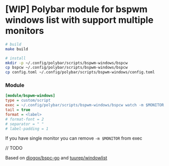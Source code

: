 # [WIP] Polybar module for bspwm windows list with support multiple monitors

```bash
# build
make build

# install
mkdir -p ~/.config/polybar/scripts/bspwm-windows/bspcw
cp bspcw ~/.config/polybar/scripts/bspwm-windows/bspcw
cp config.toml ~/.config/polybar/scripts/bspwm-windows/config.toml
```

### Module
```ini 
[module/bspwm-windows]
type = custom/script
exec = ~/.config/polybar/scripts/bspwm-windows/bspcw watch -m $MONITOR --config ~/.config/polybar/scripts/bspwm-windows/config.toml
tail = true
format = <label>
# format-font = 2
# separator = " "
# label-padding = 1
```

If you have single monitor you can remove `-m $MONITOR` from exec

// TODO

Based on [diogox/bspc-go](https://github.com/diogox/bspc-go) and [tuurep/windowlist](https://github.com/tuurep/windowlist)


